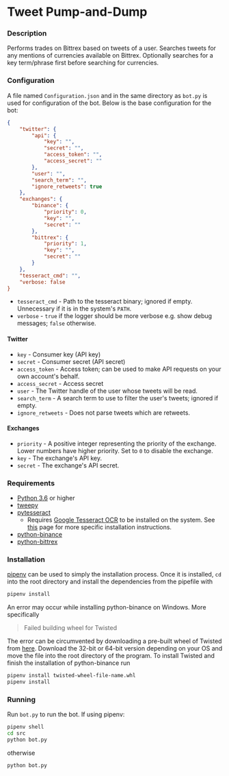 # Tweet Pump-and-Dump
### Description
Performs trades on Bittrex based on tweets of a user. Searches tweets for any
mentions of currencies available on Bittrex. Optionally searches for a key
term/phrase first before searching for currencies.

### Configuration
A file named `Configuration.json` and in the same directory as `bot.py` is used
for configuration of the bot. Below is the base configuration for the bot:

```json
{
    "twitter": {
        "api": {
            "key": "",
            "secret": "",
            "access_token": "",
            "access_secret": ""
        },
        "user": "",
        "search_term": "",
        "ignore_retweets": true
    },
    "exchanges": {
        "binance": {
            "priority": 0,
            "key": "",
            "secret": ""
        },
        "bittrex": {
            "priority": 1,
            "key": "",
            "secret": ""
        }
    },
    "tesseract_cmd": "",
    "verbose: false
}
```

* `tesseract_cmd` - Path to the tesseract binary; ignored if empty. Unnecessary
if it is in the system's `PATH`.
* `verbose` - `true` if the logger should be more verbose e.g. show debug
messages; `false` otherwise.

#### Twitter
* `key` - Consumer key (API key)
* `secret` - Consumer secret (API secret)
* `access_token` - Access token; can be used to make API requests on your own
account's behalf.
* `access_secret` - Access secret
* `user` - The Twitter handle of the user whose tweets will be read.
* `search_term` - A search term to use to filter the user's tweets; ignored if
empty.
* `ignore_retweets` - Does not parse tweets which are retweets.

#### Exchanges
* `priority` - A positive integer representing the priority of the exchange.
Lower numbers have higher priority. Set to `0` to disable the exchange.
* `key` -  The exchange's API key.
* `secret` - The exchange's API secret.

### Requirements
* [Python 3.6](https://www.python.org/downloads/) or higher
* [tweepy](http://www.tweepy.org/)
* [pytesseract](https://github.com/madmaze/pytesseract)
    * Requires
    [Google Tesseract OCR](https://github.com/tesseract-ocr/tesseract) to be
    installed on the system. See
    [this](https://github.com/tesseract-ocr/tesseract/wiki) page for more
    specific installation instructions.
* [python-binance](https://github.com/sammchardy/python-binance)
* [python-bittrex](https://github.com/ericsomdahl/python-bittrex)

### Installation
[pipenv](https://docs.pipenv.org/) can be used to simply the installation
process. Once it is installed, `cd` into the root directory and install the
dependencies from the pipefile with

```bash
pipenv install
```

An error may occur while installing python-binance on Windows. More specifically

> Failed building wheel for Twisted

The error can be circumvented by downloading a pre-built wheel of Twisted from
[here](https://www.lfd.uci.edu/~gohlke/pythonlibs/#twisted). Download the
32-bit or 64-bit version depending on your OS and move the file into the root
directory of the program. To install Twisted and finish the installation of
python-binance run

```bash
pipenv install twisted-wheel-file-name.whl
pipenv install
```

### Running
Run `bot.py` to run the bot. If using pipenv:

```bash
pipenv shell
cd src
python bot.py
```

otherwise

```bash
python bot.py
```
